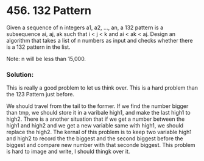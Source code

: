 # 456. 132 Pattern

Given a sequence of n integers a1, a2, ..., an, a 132 pattern is a subsequence ai, aj, ak such that i < j < k and ai < ak < aj. Design an algorithm that takes a list of n numbers as input and checks whether there is a 132 pattern in the list.

Note: n will be less than 15,000.

### Solution:

This is really a good problem to let us think over. This is a hard problem than the 123 Pattern just before.

We should travel from the tail to the former. If we find the number bigger than tmp, we should store it in a varibale high1, and make the last high1 to high2. There is a another situation that if we get a number between the high1 and high2 and we get a new variable same with high1, we should replace the high2. The kernal of this problem is to keep two variable high1 and high2 to record the the biggest and the second biggest before the biggest and compare new number with that seconde biggest. This problem is hard to image and write, I should thingk over it.
